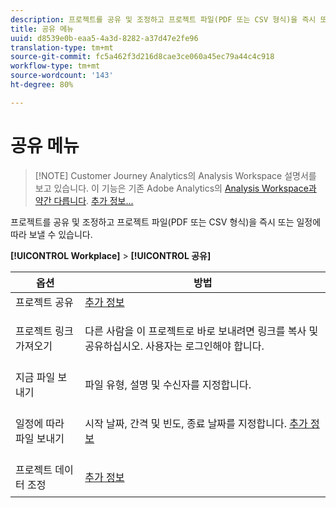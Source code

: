 ```yaml
---
description: 프로젝트를 공유 및 조정하고 프로젝트 파일(PDF 또는 CSV 형식)을 즉시 또는 일정에 따라 보낼 수 있습니다.
title: 공유 메뉴
uuid: d8539e0b-eaa5-4a3d-8282-a37d47e2fe96
translation-type: tm+mt
source-git-commit: fc5a462f3d216d8cae3ce060a45ec79a44c4c918
workflow-type: tm+mt
source-wordcount: '143'
ht-degree: 80%

---
```



# 공유 메뉴

>[!NOTE] Customer Journey Analytics의 Analysis Workspace 설명서를 보고 있습니다. 이 기능은 기존 Adobe Analytics의 [Analysis Workspace과 약간 다릅니다](https://docs.adobe.com/content/help/ko-KR/analytics/analyze/analysis-workspace/home.html). [추가 정보...](/help/getting-started/cja-aa.md)

프로젝트를 공유 및 조정하고 프로젝트 파일(PDF 또는 CSV 형식)을 즉시 또는 일정에 따라 보낼 수 있습니다.

**[!UICONTROL Workplace]** > **[!UICONTROL 공유]**

<table id="table_5104A6D817E94A268BBDD47C5C8BB26E"> 
 <thead> 
  <tr> 
   <th colname="col1" class="entry"> 옵션 </th> 
   <th colname="col2" class="entry"> 방법 </th> 
  </tr>
 </thead>
 <tbody> 
  <tr> 
   <td colname="col1"> 프로젝트 공유 </td> 
   <td colname="col2"><a href="/help/analysis-workspace/curate-share/share-projects.md"  > 추가 정보</a> </td> 
  </tr> 
  <tr> 
   <td colname="col1"> 프로젝트 링크 가져오기 </td> 
   <td colname="col2"> <p>다른 사람을 이 프로젝트로 바로 보내려면 링크를 복사 및 공유하십시오. 사용자는 로그인해야 합니다. </p> </td> 
  </tr> 
  <tr> 
   <td colname="col1"> 지금 파일 보내기 </td> 
   <td colname="col2"> <p>파일 유형, 설명 및 수신자를 지정합니다. </p> </td> 
  </tr> 
  <tr> 
   <td colname="col1"> 일정에 따라 파일 보내기 </td> 
   <td colname="col2"> <p>시작 날짜, 간격 및 빈도, 종료 날짜를 지정합니다. <a href="/help/analysis-workspace/curate-share/schedule-projects.md"  > 추가 정보</a> </p> </td> 
  </tr> 
  <tr> 
   <td colname="col1"> 프로젝트 데이터 조정 </td> 
   <td colname="col2"> <p><a href="/help/analysis-workspace/curate-share/curate.md"  > 추가 정보</a> </p> </td> 
  </tr> 
 </tbody> 
</table>


